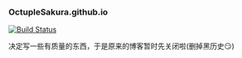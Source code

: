 ### OctupleSakura.github.io

[![Build Status](https://travis-ci.org/OctupleSakura/OctupleSakura.github.io.svg?branch=origin)](https://travis-ci.org/OctupleSakura/OctupleSakura.github.io)

决定写一些有质量的东西，于是原来的博客暂时先关闭啦(删掉黑历史:smirk:)
